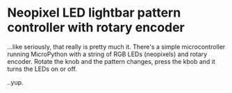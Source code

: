 # Neopixel LED lightbar pattern controller with rotary encoder

...like seriously, that really is pretty much it. There's a simple microcontroller running MicroPython with a string of RGB LEDs (neopixels) and rotary encoder.
Rotate the knob and the pattern changes, press the kbob and it turns the LEDs on or off.

..yup.

